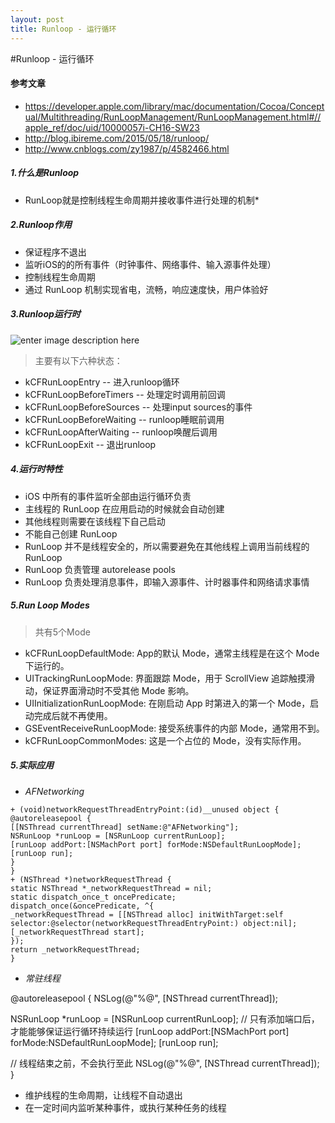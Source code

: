 ```yaml
---
layout: post
title: Runloop - 运行循环
---
```


#Runloop - 运行循环

#### 参考文章
* https://developer.apple.com/library/mac/documentation/Cocoa/Conceptual/Multithreading/RunLoopManagement/RunLoopManagement.html#//apple_ref/doc/uid/10000057i-CH16-SW23
* http://blog.ibireme.com/2015/05/18/runloop/
* http://www.cnblogs.com/zy1987/p/4582466.html



#####  1.什么是Runloop
* RunLoop就是控制线程生命周期并接收事件进行处理的机制*


##### 2.Runloop作用
* 保证程序不退出
* 监听iOS的的所有事件（时钟事件、网络事件、输入源事件处理）
* 控制线程生命周期
* 通过 RunLoop 机制实现省电，流畅，响应速度快，用户体验好

##### 3.Runloop运行时
![enter image description here](https://images0.cnblogs.com/blog2015/317650/201506/171000054355761.png)
> 主要有以下六种状态：
-  kCFRunLoopEntry -- 进入runloop循环
- kCFRunLoopBeforeTimers -- 处理定时调用前回调
- kCFRunLoopBeforeSources -- 处理input sources的事件
- kCFRunLoopBeforeWaiting -- runloop睡眠前调用
- kCFRunLoopAfterWaiting -- runloop唤醒后调用
- kCFRunLoopExit -- 退出runloop

##### 4.运行时特性
* iOS 中所有的事件监听全部由运行循环负责
* 主线程的 RunLoop 在应用启动的时候就会自动创建
* 其他线程则需要在该线程下自己启动
* 不能自己创建 RunLoop
* RunLoop 并不是线程安全的，所以需要避免在其他线程上调用当前线程的 RunLoop
* RunLoop 负责管理 autorelease pools
* RunLoop 负责处理消息事件，即输入源事件、计时器事件和网络请求事情
##### 5.Run Loop Modes
>共有5个Mode
- kCFRunLoopDefaultMode: App的默认 Mode，通常主线程是在这个 Mode 下运行的。
- UITrackingRunLoopMode: 界面跟踪 Mode，用于 ScrollView 追踪触摸滑动，保证界面滑动时不受其他 Mode 影响。
- UIInitializationRunLoopMode: 在刚启动 App 时第进入的第一个 Mode，启动完成后就不再使用。
- GSEventReceiveRunLoopMode: 接受系统事件的内部 Mode，通常用不到。
-  kCFRunLoopCommonModes: 这是一个占位的 Mode，没有实际作用。


##### 5.实际应用
- *AFNetworking*


```
+ (void)networkRequestThreadEntryPoint:(id)__unused object {
@autoreleasepool {
[[NSThread currentThread] setName:@"AFNetworking"];
NSRunLoop *runLoop = [NSRunLoop currentRunLoop];
[runLoop addPort:[NSMachPort port] forMode:NSDefaultRunLoopMode];
[runLoop run];
}
}
+ (NSThread *)networkRequestThread {
static NSThread *_networkRequestThread = nil;
static dispatch_once_t oncePredicate;
dispatch_once(&oncePredicate, ^{
_networkRequestThread = [[NSThread alloc] initWithTarget:self selector:@selector(networkRequestThreadEntryPoint:) object:nil];
[_networkRequestThread start];
});
return _networkRequestThread;
}
```

- *常驻线程*


@autoreleasepool {
NSLog(@"%@", [NSThread currentThread]);

NSRunLoop *runLoop = [NSRunLoop currentRunLoop];
// 只有添加端口后，才能能够保证运行循环持续运行
[runLoop addPort:[NSMachPort port] forMode:NSDefaultRunLoopMode];
[runLoop run];

// 线程结束之前，不会执行至此
NSLog(@"%@", [NSThread currentThread]);
}

- 维护线程的生命周期，让线程不自动退出
- 在一定时间内监听某种事件，或执行某种任务的线程



